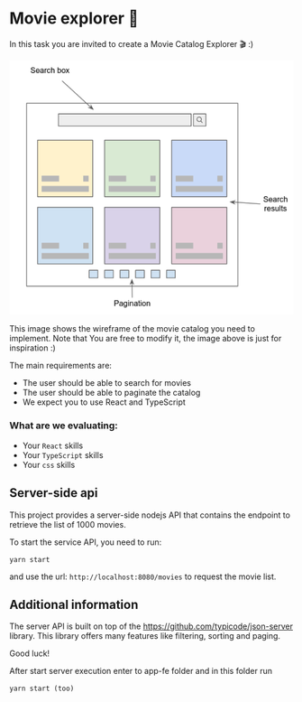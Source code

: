 # Movie explorer 🎥

In this task you are invited to create a Movie Catalog Explorer 🎬 :)

![](./wf.png)

This image shows the wireframe of the movie catalog you need to implement. Note that You are free to modify it, the image above is just for inspiration :)

The main requirements are:

- The user should be able to search for movies
- The user should be able to paginate the catalog
- We expect you to use React and TypeScript

### What are we evaluating:

- Your `React` skills
- Your `TypeScript` skills
- Your `css` skills

## Server-side api

This project provides a server-side nodejs API that contains the endpoint to retrieve the list of 1000 movies. 

To start the service API, you need to run:

    yarn start

and use the url: `http://localhost:8080/movies` to request the movie list.

## Additional information

The server API is built on top of the https://github.com/typicode/json-server library. This library offers many features like filtering, sorting and paging.

Good luck!

After start server execution enter to app-fe folder and in this folder run 

    yarn start (too)
